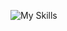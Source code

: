 ![My Skills](https://simpleskill.icons.workers.dev/svg?i=C++,go.rust,elixir,python,postgresql,awslambda,adobexd,bitbucket&perline=4)
